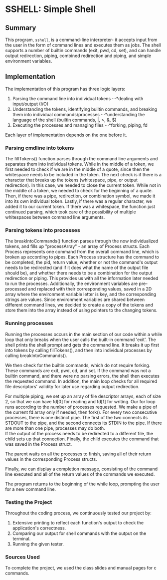 # SSHELL: Simple Shell

## Summary

This program, `sshell`, is a command-line interpreter- it accepts input from the
user in the form of command lines and executes them as jobs. The shell supports
a number of builtin commands (exit, pwd, cd, set), and can handle output
redirection, piping, combined redirection and piping, and simple environment
variables.

## Implementation

The implementation of this program has three logic layers:

1. Parsing the command line into individual tokens ⋅⋅⋅*dealing with input/output
   (I/O)
2. Understanding the tokens, identifying builtin commands, and breaking them
   into individual commands/processes ⋅⋅⋅*understanding the language of the
   shell (builtin commands, |, >, &, $)
3. Executing the processes and managing files ⋅⋅⋅*forking, piping, fd

Each layer of implementation depends on the one before it.

### Parsing cmdline into tokens

The fillTokens() function parses through the command line arguments and
separates them into individual tokens. While in the middle of a token, we first
needed to check if we are in the middle of a quote, since then the whitespace
needs to be included in the token. The next check is if there is a character
that breaks up the tokens (whitespace, pipe, or output redirection). In this
case, we needed to close the current token. While not in the middle of a token,
we needed to check for the beginning of a quote. Then, if there was a pipe,
redirection, or combination symbol, we made it into its own individual token.
Lastly, if there was a regular character, we added it to our current token. If
there was a whitespace, the function just continued parsing, which took care of
the possibility of multiple whitespaces between command line arguments. 

### Parsing tokens into processes

The breakIntoCommands() function parses through the now individualized tokens,
and fills up "processArray" - an array of Process structs. Each Process
represents one command from the overall command line, which is broken up
according to pipes. Each Process structure has the command to be completed, the
pid, return value, whether or not the command's output needs to be redirected
(and if it does what the name of the output file should be), and whether there
needs to be a combination for the output redirection or piping. This provides us
with all the information later needed to run the processes. Additionally, the
environment variables are pre-processed and replaced with their corresponding
values, saved in a 2D array where the environment variable letter is key, and
the corresponding strings are values. Since environment variables are shared
between different command lines, we decided to create a copy of the tokens and
store them into the array instead of using pointers to the changing tokens. 

### Running processes

Running the processes occurs in the main section of our code within a while loop
that only breaks when the user calls the built-in command 'exit'. The shell
prints the shell prompt and gets the command line. It breaks it up first into
tokens by calling fillTokens(), and then into individual processes by calling
breakIntoCommands(). 

We then check for the builtin commands, which do not require forking. These
commands are exit, pwd, cd, and set. If the command was not a builtin command,
and there were no parsing errors, the shell then executes the requested command.
In addition, the main loop checks for all required file descriptors' validity
for later use regarding output redirection. 

For multiple piping, we set up an array of file descriptor arrays, each of size
2, so that we can have fd[0] for reading and fd[1] for writing. Our for loop
runs according to the number of processes requested. We make a pipe of the
current fd array only if needed, then fork(). For every two consecutive
processes, there is one distinct pipe. The first of the two connects its STDOUT
to the pipe, and the second connects its STDIN to the pipe. If there are more
than one pipe, processes may do both.  
If the output of the process needs to be redirected to a different file, the
child sets up that connection. Finally, the child executes the command that was
saved in the Process struct. 

The parent waits on all the processes to finish, saving all of their return
values in the corresponding Process structs. 

Finally, we can display a completion message, consisting of the command line
executed and all of the return values of the commands we executed. 

The program returns to the beginning of the while loop, prompting the user for a
new command line.

### Testing the Project 

Throughout the coding process, we continuously tested our project by:
1. Extensive printing to reflect each function's output to check the
   application's correctness.
2. Comparing our output for shell commands with the output on the terminal.
3. Running the given tester.   

### Sources Used 

To complete the project, we used the class slides and manual pages for c
commands. 